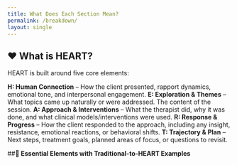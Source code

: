 ```yaml
---
title: What Does Each Section Mean? 
permalink: /breakdown/
layout: single
---
```


## **❤️ What is HEART?**

HEART is built around five core elements:

**H: Human Connection** – How the client presented, rapport dynamics, emotional tone, and interpersonal engagement. 
**E: Exploration & Themes** – What topics came up naturally or were addressed. The content of the session.
**A: Approach & Interventions** – What the therapist did, why it was done, and what clinical models/interventions were used.
**R: Response & Progress** – How the client responded to the approach, including any insight, resistance, emotional reactions, or behavioral shifts.
**T: Trajectory & Plan** – Next steps, treatment goals, planned areas of focus, or questions to revisit.

##**🔑 Essential Elements with Traditional-to-HEART Examples**
